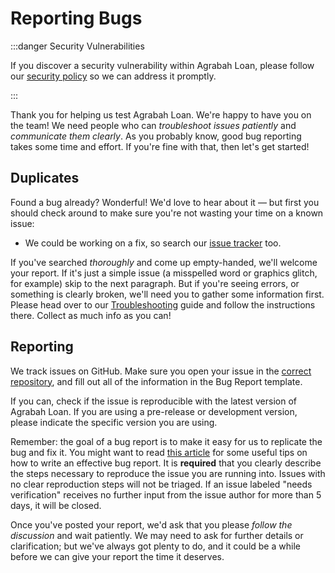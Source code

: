 # Reporting Bugs

:::danger Security Vulnerabilities

If you discover a security vulnerability within Agrabah Loan, please follow our [security policy](https://github.com/agrabah-ph/security/policy) so we can address it promptly.

:::

Thank you for helping us test Agrabah Loan. We're happy to have you on the team! We need people who can *troubleshoot issues patiently* and *communicate them clearly*. As you probably know, good bug reporting takes some time and effort. If you're fine with that, then let's get started!

## Duplicates

Found a bug already? Wonderful! We'd love to hear about it &mdash; but first you should check around to make sure you're not wasting your time on a known issue:

- We could be working on a fix, so search our [issue tracker](https://github.com/agrabah-ph/loans/issues) too.

If you've searched *thoroughly* and come up empty-handed, we'll welcome your report. If it's just a simple issue (a misspelled word or graphics glitch, for example) skip to the next paragraph. But if you're seeing errors, or something is clearly broken, we'll need you to gather some information first. Please head over to our [Troubleshooting](troubleshoot.md) guide and follow the instructions there. Collect as much info as you can!

## Reporting

We track issues on GitHub. Make sure you open your issue in the [correct repository](https://github.com/agrabah-ph), and fill out all of the information in the Bug Report template.

If you can, check if the issue is reproducible with the latest version of Agrabah Loan. If you are using a pre-release or development version, please indicate the specific version you are using.

Remember: the goal of a bug report is to make it easy for us to replicate the bug and fix it. You might want to read [this article](https://www.chiark.greenend.org.uk/~sgtatham/bugs.html) for some useful tips on how to write an effective bug report. It is **required** that you clearly describe the steps necessary to reproduce the issue you are running into. Issues with no clear reproduction steps will not be triaged. If an issue labeled "needs verification" receives no further input from the issue author for more than 5 days, it will be closed.

Once you've posted your report, we'd ask that you please *follow the discussion* and wait patiently. We may need to ask for further details or clarification; but we've always got plenty to do, and it could be a while before we can give your report the time it deserves.
